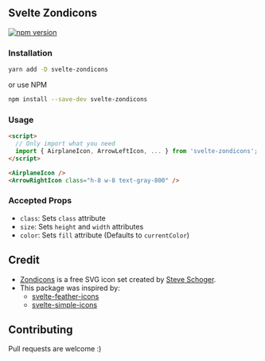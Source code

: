 ## Svelte Zondicons

[![npm version](https://img.shields.io/npm/v/svelte-zondicons.svg?style=flat-square)](https://www.npmjs.com/package/svelte-zondicons)


### Installation

```bash
yarn add -D svelte-zondicons
```
or use NPM
```bash
npm install --save-dev svelte-zondicons
```

### Usage

```html
<script>
  // Only import what you need
  import { AirplaneIcon, ArrowLeftIcon, ... } from 'svelte-zondicons';
</script>

<AirplaneIcon />
<ArrowRightIcon class="h-8 w-8 text-gray-800" />
```

### Accepted Props
- `class`: Sets `class` attribute
- `size`: Sets `height` and `width` attributes
- `color`: Sets `fill` attribute (Defaults to `currentColor`)

## Credit
- [Zondicons](https://www.zondicons.com/) is a free SVG icon set created by [Steve Schoger](https://twitter.com/steveschoger).
- This package was inspired by:
  - [svelte-feather-icons](https://github.com/dylanblokhuis/svelte-feather-icons)
  - [svelte-simple-icons](https://github.com/beyonk-adventures/svelte-simple-icons)


## Contributing
Pull requests are welcome :)

